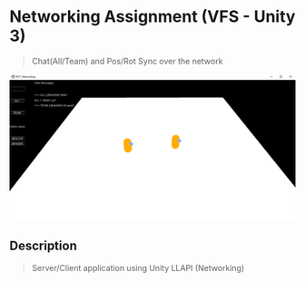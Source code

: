 # Networking Assignment (VFS - Unity 3)
> Chat(All/Team) and Pos/Rot Sync over the network

![Sample](Screenshot.PNG)

## Description
> Server/Client application using Unity LLAPI (Networking)
